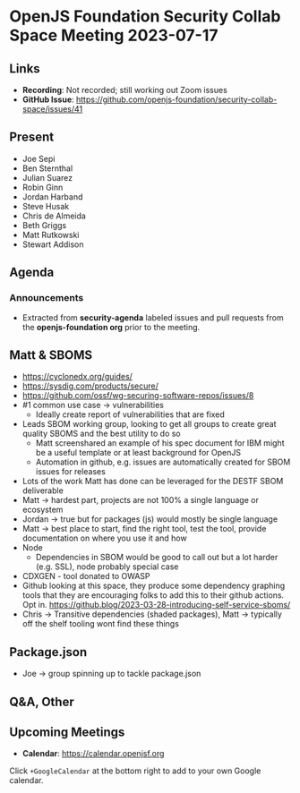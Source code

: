 # OpenJS Foundation Security Collab Space Meeting 2023-07-17

## Links

* **Recording**: Not recorded; still working out Zoom issues
* **GitHub Issue**: https://github.com/openjs-foundation/security-collab-space/issues/41

## Present

* Joe Sepi
* Ben Sternthal
* Julian Suarez
* Robin Ginn
* Jordan Harband
* Steve Husak
* Chris de Almeida
* Beth Griggs
* Matt Rutkowski
* Stewart Addison

## Agenda

### Announcements

* Extracted from **security-agenda** labeled issues and pull requests from the **openjs-foundation org** prior to the meeting.

## Matt & SBOMS
* https://cyclonedx.org/guides/
* https://sysdig.com/products/secure/
* https://github.com/ossf/wg-securing-software-repos/issues/8
* #1 common use case -> vulnerabilities 
  * Ideally create report of vulnerabilities that are fixed
* Leads SBOM working group, looking to get all groups to create great quality SBOMS and the best utility to do so
  * Matt screenshared an example of his spec document for IBM might be a useful template or at least background for OpenJS
  * Automation in github, e.g. issues are automatically created for SBOM issues for releases
* Lots of the work Matt has done can be leveraged for the DESTF SBOM deliverable
* Matt -> hardest part, projects are not 100% a single language or ecosystem
* Jordan -> true but for packages (js) would mostly be single language
* Matt -> best place to start, find the right tool, test the tool, provide documentation on where you use it and how
* Node
  * Dependencies in SBOM would be good to call out but a lot harder (e.g. SSL), node probably special case
* CDXGEN - tool donated to OWASP
* Github looking at this space, they produce some dependency graphing tools that they are encouraging folks to add this to their github actions. Opt in. https://github.blog/2023-03-28-introducing-self-service-sboms/
* Chris -> Transitive dependencies (shaded packages), Matt -> typically off the shelf tooling wont find these things

## Package.json

* Joe -> group spinning up to tackle package.json

## Q&A, Other

## Upcoming Meetings

* **Calendar**: <https://calendar.openjsf.org>

Click `+GoogleCalendar` at the bottom right to add to your own Google calendar.
